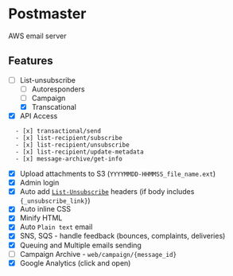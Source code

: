 # Postmaster

AWS email server

## Features

- [ ] List-unsubscribe
  - [ ] Autoresponders
  - [ ] Campaign
  - [x] Transcational

- [x] API Access  
 
```
  - [x] transactional/send
  - [x] list-recipient/subscribe
  - [x] list-recipient/unsubscribe
  - [x] list-recipient/update-metadata
  - [x] message-archive/get-info
```

- [x] Upload attachments to S3 (`YYYYMMDD-HHMMSS_file_name.ext`)
- [x] Admin login
- [x] Auto add [`List-Unsubscribe`](http://www.list-unsubscribe.com/) headers (if body includes `{_unsubscribe_link}`)
- [x] Auto inline CSS
- [x] Minify HTML
- [x] Auto `Plain text` email
- [x] SNS, SQS - handle feedback (bounces, complaints, deliveries)
- [x] Queuing and Multiple emails sending
- [ ] Campaign Archive - `web/campaign/{message_id}`
- [x] Google Analytics (click and open)

